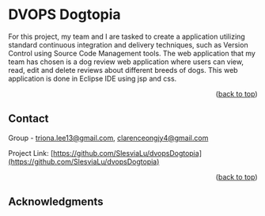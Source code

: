 # DVOPS Dogtopia


<!-- testing for CODEOWNERS -->

<!-- Improved compatibility of back to top link: See: https://github.com/othneildrew/Best-README-Template/pull/73 -->
<!-- <a name="readme-top"></a> -->
<!--
*** Thanks for checking out the Best-README-Template. If you have a suggestion
*** that would make this better, please fork the repo and create a pull request
*** or simply open an issue with the tag "enhancement".
*** Don't forget to give the project a star!
*** Thanks again! Now go create something AMAZING! :D
-->



<!-- PROJECT SHIELDS -->
<!--
*** I'm using markdown "reference style" links for readability.
*** Reference links are enclosed in brackets [ ] instead of parentheses ( ).
*** See the bottom of this document for the declaration of the reference variables
*** for contributors-url, forks-url, etc. This is an optional, concise syntax you may use.
*** https://www.markdownguide.org/basic-syntax/#reference-style-links
-->





<!-- ABOUT THE DVOPS DOGTOPIA PROJECT -->

For this project, my team and I are  tasked to create a application utilizing standard continuous integration and delivery techniques,
such as Version Control using Source Code Management tools. 
The web application that my team has chosen is a dog review web application where users can view, read, edit and delete reviews about different breeds of dogs.
This web application is done in Eclipse IDE using jsp and css. 
<p align="right">(<a href="#readme-top">back to top</a>)</p>




<!-- CONTACT -->
## Contact

Group - triona.lee13@gmail.com, clarenceongjy4@gmail.com

Project Link: [https://github.com/SlesviaLu/dvopsDogtopia](https://github.com/SlesviaLu/dvopsDogtopia)

<p align="right">(<a href="#readme-top">back to top</a>)</p>



<!-- ACKNOWLEDGMENTS -->
## Acknowledgments




